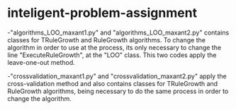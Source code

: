 # inteligent-problem-assignment

-"algorithms_LOO_maxant1.py" and "algorithms_LOO_maxant2.py" contains classes for TRuleGrowth and RuleGrowth algorithms. 
To change the algorithm in order to use at the process, its only necessary to change the line "ExecuteRuleGrowth", at the "LOO" class.
This two codes apply the leave-one-out method.

-"crossvalidation_maxant1.py" and "crossvalidation_maxant2.py" apply the cross-validation method and also contains classes for TRuleGrowth and RuleGrowth algorithms, being necessary to do the same process in order to change the algorithm.
